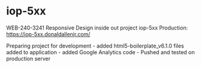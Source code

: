 # iop-5xx

WEB-240-3241 Responsive Design inside out project iop-5xx
Production: https://iop-5xx.donaldallenjr.com/

Preparing project for development
      - added html5-boilerplate_v6.1.0 files added to application
      - added Google Analytics code
      - Pushed and tested on production server
